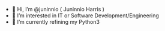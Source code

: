 - 👋 Hi, I’m @juninnio ( Juninnio Harris )
- 👀 I’m interested in IT or Software Development/Engineering
- 🌱 I’m currently refining my Python3

<!---
juninnio/juninnio is a ✨ special ✨ repository because its `README.md` (this file) appears on your GitHub profile.
You can click the Preview link to take a look at your changes.
--->
